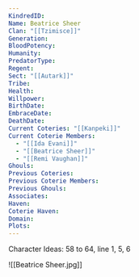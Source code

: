 ```yaml
---
KindredID: 
Name: Beatrice Sheer
Clan: "[[Tzimisce]]"
Generation: 
BloodPotency: 
Humanity: 
PredatorType: 
Regent: 
Sect: "[[Autark]]"
Tribe: 
Health: 
Willpower: 
BirthDate: 
EmbraceDate: 
DeathDate: 
Current Coteries: "[[Kanpeki]]"
Current Coterie Members:
  - "[[Ida Evani]]"
  - "[[Beatrice Sheer]]"
  - "[[Remi Vaughan]]"
Ghouls: 
Previous Coteries: 
Previous Coterie Members: 
Previous Ghouls: 
Associates: 
Haven: 
Coterie Haven: 
Domain: 
Plots: 
---
```


Character Ideas: 
58 to 64, line 1, 5, 6

![[Beatrice Sheer.jpg]]